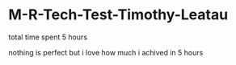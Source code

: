 # M-R-Tech-Test-Timothy-Leatau

total time spent 5 hours

nothing is perfect but i love how much i achived in 5 hours
 

